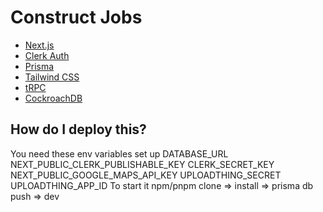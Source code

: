 # Construct Jobs
- [Next.js](https://nextjs.org)
- [Clerk Auth](https://clerk.com/)
- [Prisma](https://prisma.io)
- [Tailwind CSS](https://tailwindcss.com)
- [tRPC](https://trpc.io)
- [CockroachDB](https://www.cockroachlabs.com/)

## How do I deploy this?
You need these env variables set up
DATABASE_URL
NEXT_PUBLIC_CLERK_PUBLISHABLE_KEY
CLERK_SECRET_KEY
NEXT_PUBLIC_GOOGLE_MAPS_API_KEY
UPLOADTHING_SECRET
UPLOADTHING_APP_ID
To start it
npm/pnpm clone => install => prisma db push => dev
